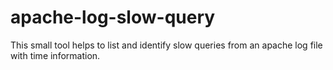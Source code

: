 # apache-log-slow-query
This small tool helps to list and identify slow queries from an apache log file with time information.
